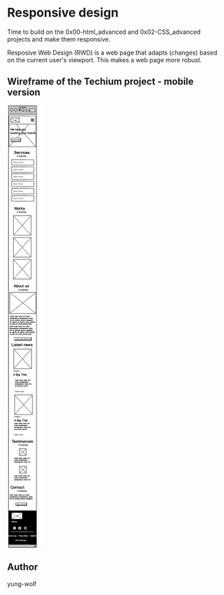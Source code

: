 # Responsive design
Time to build on the 0x00-html_advanced and 0x02-CSS_advanced projects and make them responsive.

Resposive Web Design (RWD) is a web page that adapts (changes) based on the current user's viewport. This makes a web page more robust.

## Wireframe of the Techium project - mobile version
![Wireframe of the Techium project - mobile version](assets/images/TechiumMobileWireframe.png)

## Author
yung-wolf